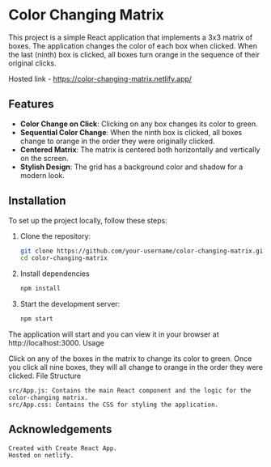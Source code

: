 # Color Changing Matrix

This project is a simple React application that implements a 3x3 matrix of boxes. The application changes the color of each box when clicked. When the last (ninth) box is clicked, all boxes turn orange in the sequence of their original clicks.

Hosted link - https://color-changing-matrix.netlify.app/

## Features

- **Color Change on Click**: Clicking on any box changes its color to green.
- **Sequential Color Change**: When the ninth box is clicked, all boxes change to orange in the order they were originally clicked.
- **Centered Matrix**: The matrix is centered both horizontally and vertically on the screen.
- **Stylish Design**: The grid has a background color and shadow for a modern look.

## Installation

To set up the project locally, follow these steps:

1. Clone the repository:
   ```sh
   git clone https://github.com/your-username/color-changing-matrix.git
   cd color-changing-matrix

2. Install dependencies 
   ```sh
   npm install

3. Start the development server:
   ```sh
   npm start

The application will start and you can view it in your browser at http://localhost:3000.
Usage

Click on any of the boxes in the matrix to change its color to green. Once you click all nine boxes, they will all change to orange in the order they were clicked.
File Structure

    src/App.js: Contains the main React component and the logic for the color-changing matrix.
    src/App.css: Contains the CSS for styling the application.

## Acknowledgements

    Created with Create React App.
    Hosted on netlify.